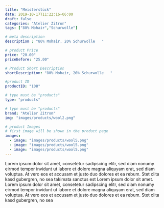 ```yaml
---
title: "Meisterstück"
date: 2019-10-17T11:22:16+06:00
draft: false
categories: "Atelier Zitron"
tags: ["80% Mohair","Schurwolle"]

# meta description
description : "80% Mohair, 20% Schurwolle	"

# product Price
price: "20.00"
priceBefore: "25.00"

# Product Short Description
shortDescription: "80% Mohair, 20% Schurwolle	"

#product ID
productID: "108"

# type must be "products"
type: "products"

# type must be "products"
brand: "Atelier Zitron"
img: "images/products/wool2.png"    

# product Images
# first image will be shown in the product page
images:
  - image: "images/products/wool5.png"
  - image: "images/products/wool5.png"
  - image: "images/products/wool5.png"
---
```


Lorem ipsum dolor sit amet, consetetur sadipscing elitr, sed diam nonumy eirmod tempor invidunt ut labore et dolore magna aliquyam erat, sed diam voluptua. At vero eos et accusam et justo duo dolores et ea rebum. Stet clita kasd gubergren, no sea takimata sanctus est Lorem ipsum dolor sit amet. Lorem ipsum dolor sit amet, consetetur sadipscing elitr, sed diam nonumy eirmod tempor invidunt ut labore et dolore magna aliquyam erat, sed diam voluptua. At vero eos et accusam et justo duo dolores et ea rebum. Stet clita kasd gubergren, no sea 
